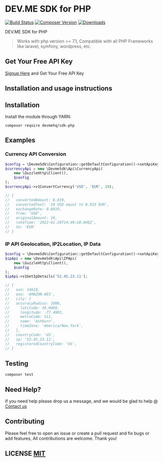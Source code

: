 # DEV.ME SDK for PHP
[![Build Status](https://github.com/devmehq/devme-sdk-php/actions/workflows/ci.yml/badge.svg)](https://github.com/devmehq/devme-sdk-php/actions/workflows/ci.yml)
[![Composer Version](https://img.shields.io/packagist/v/devmehq/sdk-php.svg)](https://packagist.org/packages/devmehq/sdk-php)
[![Downloads](https://img.shields.io/packagist/dm/devmehq/sdk-php.svg)](https://packagist.org/packages/devmehq/sdk-php)

DEV.ME SDK for PHP

> Works with php version >= 7.1, Compatible with all PHP Frameworks like laravel, symfony, wordpress, etc.

## Get Your Free API Key
[Signup Here](https://dev.me/signup) and Get Your Free API Key

## Installation and usage instructions

## Installation
Install the module through YARN:
```shell
composer require devmehq/sdk-php
```

## Examples

### Currency API Conversion
```php
$config = \DevmeSdk\Configuration::getDefaultConfiguration()->setApiKey('x-api-key', 'demo-key');
$currencyApi = new \DevmeSdk\Api\CurrencyApi(
    new \GuzzleHttp\Client(),
    $config
);
$currencyApi->v1ConvertCurrency('USD', 'EUR', 10);

// {
//   convertedAmount: 8.819,
//   convertedText: '10 USD equal to 8.819 EUR',
//   exchangeRate: 0.8819,
//   from: 'USD',
//   originalAmount: 10,
//   rateTime: '2022-01-20T14:49:28.046Z',
//   to: 'EUR'
// }
```

### IP API Geolocation, IP2Location, IP Data
```php
$config = \DevmeSdk\Configuration::getDefaultConfiguration()->setApiKey('x-api-key', 'demo-key');
$ipApi = new \DevmeSdk\Api\IPApi(
    new \GuzzleHttp\Client(),
    $config
);
$ipApi->v1GetIpDetails('52.45.23.11');

// {
//   asn: 14618,
//   aso: 'AMAZON-AES',
//   city: {
//   accuracyRadius: 1000,
//     latitude: 39.0469,
//     longitude: -77.4903,
//     metroCode: 511,
//     name: 'Ashburn',
//     timeZone: 'America/New_York',
//   },
//   countryCode: 'US',
//   ip: '52.45.23.11',
//   registeredCountryCode: 'US',
// }

```


## Testing
```shell
composer test
```

## Need Help?
If you need help please drop us a message, and we would be glad to help @ [Contact us](http://dev.me/contact-us)


## Contributing
Please feel free to open an issue or create a pull request and fix bugs or add features, All contributions are welcome. Thank you!

## LICENSE [MIT](LICENSE.md)
